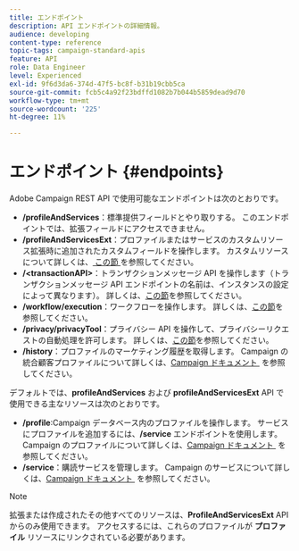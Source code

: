 ```yaml
---
title: エンドポイント
description: API エンドポイントの詳細情報。
audience: developing
content-type: reference
topic-tags: campaign-standard-apis
feature: API
role: Data Engineer
level: Experienced
exl-id: 9f6d3da6-374d-47f5-bc8f-b31b19cbb5ca
source-git-commit: fcb5c4a92f23bdffd1082b7b044b5859dead9d70
workflow-type: tm+mt
source-wordcount: '225'
ht-degree: 11%

---
```


# エンドポイント {#endpoints}

Adobe Campaign REST API で使用可能なエンドポイントは次のとおりです。

* **/profileAndServices**：標準提供フィールドとやり取りする。 このエンドポイントでは、拡張フィールドにアクセスできません。
* **/profileAndServicesExt**：プロファイルまたはサービスのカスタムリソース拡張時に追加されたカスタムフィールドを操作します。 カスタムリソースについて詳しくは、[&#x200B; この節 &#x200B;](../../api/using/custom-resources.md) を参照してください。
* **/&lt;transactionAPI>**：トランザクションメッセージ API を操作します（トランザクションメッセージ API エンドポイントの名前は、インスタンスの設定によって異なります）。 詳しくは、[この節](../../api/using/managing-transactional-messages.md)を参照してください。
* **/workflow/execution**：ワークフローを操作します。 詳しくは、[この節](../../api/using/controlling-a-workflow.md)を参照してください。
* **/privacy/privacyTool**：プライバシー API を操作して、プライバシーリクエストの自動処理を許可します。 詳しくは、[この節](../../api/using/creating-a-privacy-request.md)を参照してください。
* **/history**：プロファイルのマーケティング履歴を取得します。 Campaign の統合顧客プロファイルについて詳しくは、[Campaign ドキュメント &#x200B;](https://helpx.adobe.com/jp/campaign/standard/audiences/using/integrated-customer-profile.html) を参照してください。

デフォルトでは、**profileAndServices** および **profileAndServicesExt** API で使用できる主なリソースは次のとおりです。

* **/profile**:Campaign データベース内のプロファイルを操作します。 サービスにプロファイルを追加するには、**/service** エンドポイントを使用します。 Campaign のプロファイルについて詳しくは、[Campaign ドキュメント &#x200B;](https://helpx.adobe.com/jp/campaign/standard/audiences/using/about-profiles.html) を参照してください。
* **/service**：購読サービスを管理します。 Campaign のサービスについて詳しくは、[Campaign ドキュメント &#x200B;](https://helpx.adobe.com/jp/campaign/standard/audiences/using/creating-a-service.html) を参照してください。

>[!NOTE]
>
>拡張または作成されたその他すべてのリソースは、**ProfileAndServicesExt** API からのみ使用できます。 アクセスするには、これらのプロファイルが **プロファイル** リソースにリンクされている必要があります。
